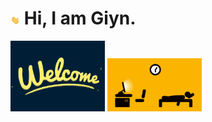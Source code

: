 # <img src="https://github.com/Giyn/Giyn/blob/master/Assets/Hi.gif" width="3%"/> Hi, I am Giyn.
<img src="https://github.com/Giyn/Giyn/blob/master/Assets/Welcome.gif" width="30%" style="margin = auto 0"/>

<img src="https://github.com/Giyn/Giyn/blob/master/Assets/Work.gif" width="30%" style="margin = auto 0"/>
